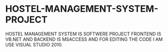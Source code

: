 # HOSTEL-MANAGEMENT-SYSTEM-PROJECT
HOSTEL MANAGEMENT SYSTEM IS SOFTWERE PROJECT FRONTEND IS VB.NET AND BACKEND IS  MSACCESS AND FOR EDITING THE CODE  I AM USE  VISUAL STUDIO 2010.
